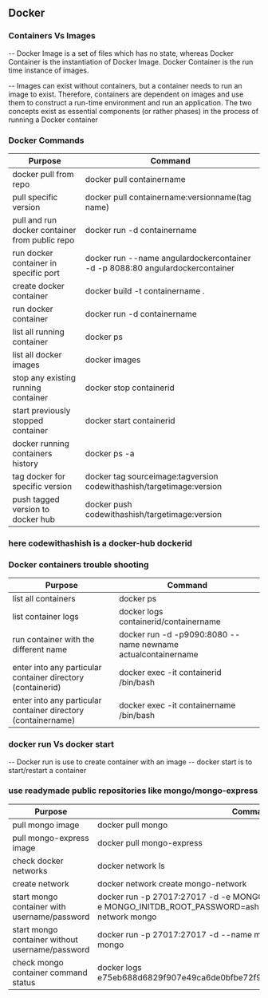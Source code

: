 ## Docker

### Containers Vs Images

-- Docker Image is a set of files which has no state, whereas Docker Container is the instantiation of Docker Image. Docker Container is the run time instance of images.

-- Images can exist without containers, but a container needs to run an image to exist. Therefore, containers are dependent on images and use them to construct a run-time environment and run an application. The two concepts exist as essential components (or rather phases) in the process of running a Docker container


### Docker Commands

| Purpose | Command |
| ------ | ------ |
| docker pull from repo | docker pull containername |
| pull specific version | docker pull containername:versionname(tag name) |
| pull and run docker container from public repo | docker run -d containername |
| run docker container in specific port | docker run --name angulardockercontainer -d -p 8088:80 angulardockercontainer|
| create docker container | docker build -t containername .|
| run docker container | docker run -d containername |
| list all running container | docker ps |
| list all docker images | docker images |
| stop any existing running container | docker stop containerid |
| start previously stopped container | docker start containerid |
| docker running containers history | docker ps -a |
| tag docker for specific version| docker tag sourceimage:tagversion codewithashish/targetimage:version|
| push tagged version to docker hub | docker push codewithashish/targetimage:version|

### here codewithashish is a docker-hub dockerid


### Docker containers trouble shooting

| Purpose | Command |
| ------ | ------ |
| list all containers | docker ps |
| list container logs | docker logs containerid/containername |
| run container with the different name | docker run -d -p9090:8080 --name newname actualcontainername |
| enter into any particular container directory (containerid) | docker exec -it containerid /bin/bash |
| enter into any particular container directory (containername) | docker exec -it containername /bin/bash |


### docker run Vs docker start

-- Docker run is use to create container with an image
-- docker start is to start/restart a container


### use readymade public repositories like mongo/mongo-express

| Purpose | Command |
| ------ | ------ |
| pull mongo image | docker pull mongo |
| pull mongo-express image | docker pull mongo-express |
| check docker networks | docker network ls |
| create network | docker network create mongo-network |
| start mongo container with username/password | docker run -p 27017:27017 -d -e MONGO_INITDB_ROOT_USERNAME=ashish -e MONGO_INITDB_ROOT_PASSWORD=ashish --name mongodb --net mongo-network mongo|
| start mongo container without username/password | docker run -p 27017:27017 -d --name mongodb --net mongo-network mongo|
| check mongo container command status | docker logs e75eb688d6829f907e49ca6de0bfbe72f95c6f6c0e797bf20a22aed50a304b0c|